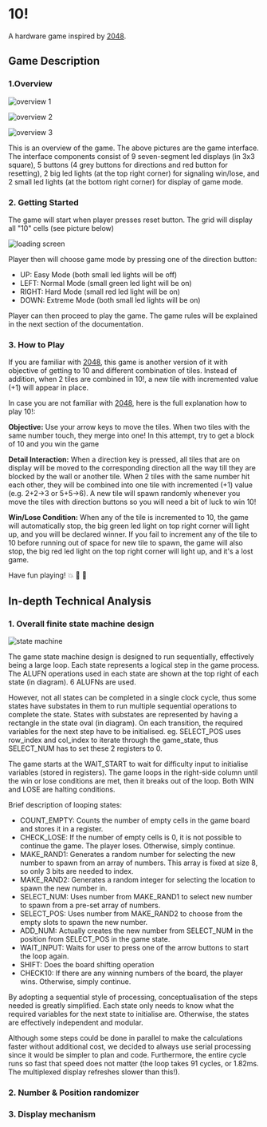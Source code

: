 # 10!

A hardware game inspired by [2048](http://2048game.com/).

## Game Description

### 1.Overview

![overview 1](./docs/img/overview_1.JPG)

![overview 2](./docs/img/overview_2.JPG)

![overview 3](./docs/img/overview_3.JPG)

This is an overview of the game. The above pictures are the game interface.
The interface components consist of 9 seven-segment led displays (in 3x3 square),
5 buttons (4 grey buttons for directions and red button for resetting), 2 big
led lights (at the top right corner) for signaling win/lose, and 2 small led
lights (at the bottom right corner) for display of game mode.


### 2. Getting Started

The game will start when player presses reset button. The grid will display all "10"
cells (see picture below)

![loading screen](./docs/img/loading.JPG)

Player then will choose game mode by pressing one of the direction button:
- UP: Easy Mode (both small led lights will be off)
- LEFT: Normal Mode (small green led light will be on)
- RIGHT: Hard Mode (small red led light will be on)
- DOWN: Extreme Mode (both small led lights will be on)

Player can then proceed to play the game. The game rules will be explained in the
next section of the documentation.

### 3. How to Play

If you are familiar with [2048](http://2048game.com/), this game is another version
of it with objective of getting to 10 and different combination of tiles. Instead
of addition, when 2 tiles are combined in 10!, a new tile with incremented value
(+1) will appear in place.

In case you are not familiar with [2048](http://2048game.com/), here is the full
explanation how to play 10!:

**Objective:** Use your arrow keys to move the tiles. When two tiles with the same
number touch, they merge into one! In this attempt, try to get a block of 10 and
you win the game

**Detail Interaction:** When a direction key is pressed, all tiles that are on
display will be moved to the corresponding direction all the way till they are
blocked by the wall or another tile. When 2 tiles with the same number hit each
other, they will be combined into one tile with incremented (+1) value (e.g.
2+2->3 or 5+5->6). A new tile will spawn randomly whenever you move the tiles
with direction buttons so you will need a bit of luck to win 10!

**Win/Lose Condition:** When any of the tile is incremented to 10, the game will
automatically stop, the big green led light on top right corner will light up,
and you will be declared winner. If you fail to increment any of the tile to 10
before running out of space for new tile to spawn, the game will also stop, the
big red led light on the top right corner will light up, and it's a lost game.

Have fun playing! :boom: :tada: :confetti_ball:

## In-depth Technical Analysis

### 1. Overall finite state machine design

![state machine](./docs/img/state_machine.png)

The game state machine design is designed to run sequentially, effectively being
a large loop. Each state represents a logical step in the game process. The ALUFN
operations used in each state are shown at the top right of each state (in diagram).
6 ALUFNs are used.

However, not all states can be completed in a single clock cycle, thus some states
have substates in them to run multiple sequential operations to complete the state.
States with substates are represented by having a rectangle in the state oval (in diagram).
On each transition, the required variables for the next step have to be initialised.
eg. SELECT_POS uses row_index and col_index to iterate through the game_state,
thus SELECT_NUM has to set these 2 registers to 0.

The game starts at the WAIT_START to wait for difficulty input to initialise
variables (stored in registers).
The game loops in the right-side column until the win or lose conditions are met,
then it breaks out of the loop.
Both WIN and LOSE are halting conditions.

Brief description of looping states:
- COUNT_EMPTY: Counts the number of empty cells in the game board and stores it
in a register.
- CHECK_LOSE: If the number of empty cells is 0, it is not possible to continue
the game. The player loses. Otherwise, simply continue.
- MAKE_RAND1: Generates a random number for selecting the new number to spawn
from an array of numbers. This array is fixed at size 8, so only 3 bits are
needed to index.
- MAKE_RAND2: Generates a random integer for selecting the location to spawn
the new number in.
- SELECT_NUM: Uses number from MAKE_RAND1 to select new number to spawn from a
pre-set array of numbers.
- SELECT_POS: Uses number from MAKE_RAND2 to choose from the empty slots to
spawn the new number.
- ADD_NUM: Actually creates the new number from SELECT_NUM in the position from
SELECT_POS in the game state.
- WAIT_INPUT: Waits for user to press one of the arrow buttons to start the loop
again.
- SHIFT: Does the board shifting operation
- CHECK10: If there are any winning numbers of the board, the player wins.
Otherwise, simply continue.

By adopting a sequential style of processing, conceptualisation of the steps
needed is greatly simplified. Each state only needs to know what the required
variables for the next state to initialise are. Otherwise, the states are
effectively independent and modular.

Although some steps could be done in parallel to make the calculations faster
without additional cost, we decided to always use serial processing since it
would be simpler to plan and code. Furthermore, the entire cycle runs so fast
that speed does not matter (the loop takes 91 cycles, or 1.82ms. The multiplexed
display refreshes slower than this!).

### 2. Number & Position randomizer

### 3. Display mechanism
